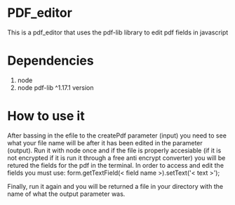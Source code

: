 # PDF_editor
This is a pdf_editor that uses the pdf-lib library to edit pdf fields in javascript


# Dependencies

1. node
2. node pdf-lib   ^1.17.1 version


# How to use it

After bassing in the efile to the createPdf parameter (input) you need to see what your file name will be after it has been edited in the parameter (output). Run it with node once and if the file is properly accesiable (if it is not encrypted if it is run it through a free anti encrypt converter) you will be retured the fields for the pdf in the terminal. In order to access and edit the fields you must use:
form.getTextField(< field name >).setText('< text >');

Finally, run it again and you will be returned a file in your directory with the name of what the output parameter was.
